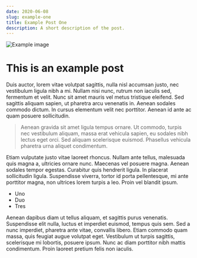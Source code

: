 ```yaml
---
date: 2020-06-08
slug: example-one
title: Example Post One
description: A short description of the post.
---
```


![Example image](/images/DSC00043.jpeg)

# This is an example post

Duis auctor, lorem vitae volutpat sagittis, nulla nisl accumsan justo, nec vestibulum ligula nibh a mi. Nullam nisi nunc, rutrum non iaculis sed, fermentum et velit. Nunc sit amet mauris vel metus tristique eleifend. Sed sagittis aliquam sapien, ut pharetra arcu venenatis in. Aenean sodales commodo dictum. In cursus elementum velit nec porttitor. Aenean id ante ac quam posuere sollicitudin.

> Aenean gravida sit amet ligula tempus ornare. Ut commodo, turpis nec vestibulum aliquam, massa erat vehicula sapien, eu sodales nibh lectus eget orci. Sed aliquam scelerisque euismod. Phasellus vehicula pharetra urna aliquet condimentum.

Etiam vulputate justo vitae laoreet rhoncus. Nullam ante tellus, malesuada quis magna a, ultricies ornare nunc. Maecenas vel posuere magna. Aenean sodales tempor egestas. Curabitur quis hendrerit ligula. In placerat sollicitudin ligula. Suspendisse viverra, tortor id porta pellentesque, mi ante porttitor magna, non ultrices lorem turpis a leo. Proin vel blandit ipsum.

- Uno
- Duo
- Tres

Aenean dapibus diam ut tellus aliquam, et sagittis purus venenatis. Suspendisse elit nulla, luctus et imperdiet euismod, tempus quis sem. Sed a nunc imperdiet, pharetra ante vitae, convallis libero. Etiam commodo quam massa, quis feugiat augue volutpat eget. Vestibulum ut turpis sagittis, scelerisque mi lobortis, posuere ipsum. Nunc ac diam porttitor nibh mattis condimentum. Proin laoreet pretium felis non iaculis.
